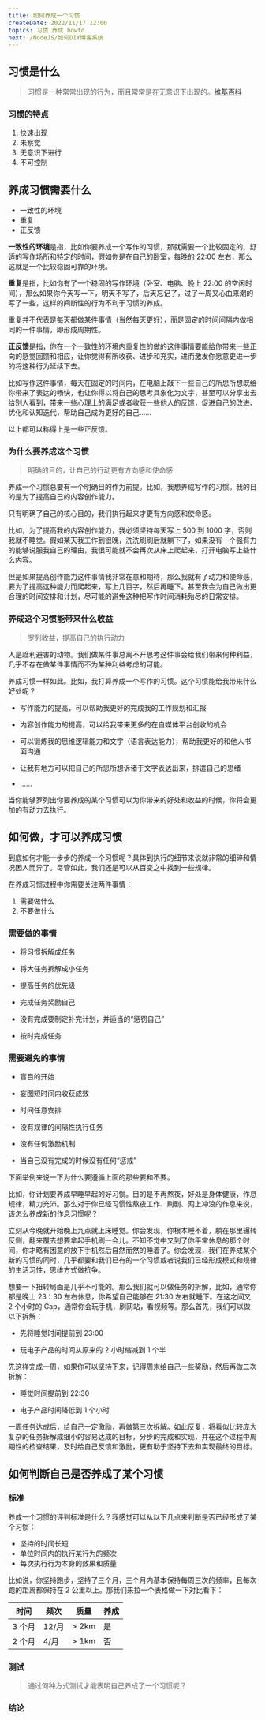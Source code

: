 ```yaml
---
title: 如何养成一个习惯
createDate: 2022/11/17 12:00
topics: 习惯 养成 howto
next: /NodeJS/如何DIY博客系统
---
```


## 习惯是什么

> 习惯是一种常常出现的行为，而且常常是在无意识下出现的。[维基百科](https://zh.wikipedia.org/zh-cn/%E4%B9%A0%E6%83%AF)

### 习惯的特点

1. 快速出现
2. 未察觉
3. 无意识下进行
4. 不可控制

## 养成习惯需要什么

- 一致性的环境
- 重复
- 正反馈

**一致性的环境**是指，比如你要养成一个写作的习惯，那就需要一个比较固定的、舒适的写作场所和特定的时间，假如你是在自己的卧室，每晚的 22:00 左右，那么这就是一个比较稳固可靠的环境。

**重复**是指，比如你有了一个稳固的写作环境（卧室、电脑、晚上 22:00 的空闲时间），那么如果你今天写一下，明天不写了，后天忘记了，过了一周又心血来潮的写了一些，这样的间断性的行为不利于习惯的养成。

重复并不代表是每天都做某件事情（当然每天更好），而是固定的时间间隔内做相同的一件事情，即形成周期性。

**正反馈**是指，你在一个一致性的环境内重复性的做的这件事情要能给你带来一些正向的感觉回馈和相应，让你觉得有所收获、进步和充实，进而激发你愿意更进一步的将这种行为延续下去。

比如写作这件事情，每天在固定的时间内，在电脑上敲下一些自己的所思所想既给你带来了表达的畅快，也让你得以将自己的思考具象化为文字，甚至可以分享出去给别人看到，带来一些心理上的满足或者收获一些他人的反馈，促进自己的改进、优化和认知迭代，帮助自己成为更好的自己……

以上都可以称得上是一些正反馈。

### 为什么要养成这个习惯

> 明确的目的，让自己的行动更有方向感和使命感

养成一个习惯总要有一个明确目的作为前提。比如，我想养成写作的习惯。我的目的是为了提高自己的内容创作能力。

只有明确了自己的核心目的，我们执行起来才更有方向感和使命感。

比如，为了提高我的内容创作能力，我必须坚持每天写上 500 到 1000 字，否则我就不睡觉。假如某天我工作到很晚，洗洗刷刷后就躺下了，如果没有一个强有力的能够说服我自己的理由，我很可能就不会再次从床上爬起来，打开电脑写上些什么内容。

但是如果提高创作能力这件事情我非常在意和期待，那么我就有了动力和使命感，要为了提高这种能力而爬起来，写上几百字，然后再睡下。甚至我会为自己做出更合理的时间安排和计划，尽可能的避免这种把写作时间消耗殆尽的日常安排。

### 养成这个习惯能带来什么收益

> 罗列收益，提高自己的执行动力

人是趋利避害的动物。我们做某件事总离不开思考这件事会给我们带来何种利益，几乎不存在做某件事情而不为某种利益考虑的可能。

养成习惯一样如此。比如，我打算养成一个写作的习惯。这个习惯能给我带来什么好处呢？

- 写作能力的提高，可以帮助我更好的完成我的工作规划和汇报

- 内容创作能力的提高，可以给我带来更多的在自媒体平台创收的机会

- 可以锻炼我的思维逻辑能力和文字（语言表达能力），帮助我更好的和他人书面沟通

- 让我有地方可以把自己的所思所想诉诸于文字表达出来，排遣自己的思绪

- ……

当你能够罗列出你要养成的某个习惯可以为你带来的好处和收益的时候，你将会更加的有动力去执行。

## 如何做，才可以养成习惯

到底如何才能一步步的养成一个习惯呢？具体到执行的细节来说就非常的细碎和情况因人而异了。尽管如此，我们还是可以从百变之中找到一些规律。

在养成习惯过程中你需要关注两件事情：

1. 需要做什么
2. 不要做什么

### 需要做的事情

- 将习惯拆解成任务

- 将大任务拆解成小任务

- 提高任务的优先级

- 完成任务奖励自己

- 没有完成要制定补完计划，并适当的“惩罚自己”

- 按时完成任务

### 需要避免的事情

- 盲目的开始

- 妄图短时间内收获成效

- 时间任意安排

- 没有规律的间隔性执行任务

- 没有任何激励机制

- 当自己没有完成的时候没有任何“惩戒”

下面举例来说一下为什么要遵循上面的那些要和不要。

比如，你计划要养成早睡早起的好习惯。目的是不再熬夜，好处是身体健康，作息规律，精力充沛。那么对于你已经习惯性熬夜工作、刷剧、网上冲浪的作息来说，该怎么养成新的作息习惯呢？

立刻从今晚就开始晚上九点就上床睡觉。你会发现，你根本睡不着，躺在那里辗转反侧，翻来覆去想要拿起手机刷一会儿。不知不觉中又到了你平常休息的那个时间，你才略有困意的放下手机然后自然而然的睡着了。你会发现，我们在养成某个新的习惯的同时，几乎都要和我们已有的一个习惯或者说我们已经形成模式和规律的生活习性，思维方式做抗争。

想要一下扭转局面是几乎不可能的。那么我们就可以做任务的拆解，比如，通常你都是晚上 23：30 左右休息，你希望自己能够在 21:30 左右就睡下。在这之间又 2 个小时的 Gap，通常你会玩手机，刷网站，看视频等。那么首先，我们可以做以下拆解：

- 先将睡觉时间提前到 23:00

- 玩电子产品的时间从原来的 2 小时缩减到 1 个半

先这样完成一周，如果你可以坚持下来，记得周末给自己一些奖励，然后再做二次拆解：

- 睡觉时间提前到 22:30

- 电子产品时间降低到 1 个小时

一周任务达成后，给自己一定激励，再做第三次拆解。如此反复，将看似比较庞大复杂的任务拆解成细小的容易达成的目标，分步的完成和实现，并在这个过程中周期性的检查结果，及时给自己反馈和激励，更有助于坚持下去和实现最终的目标。

## 如何判断自己是否养成了某个习惯

### 标准

养成一个习惯的评判标准是什么？我感觉可以从以下几点来判断是否已经形成了某个习惯：

- 坚持的时间长短
- 单位时间内的执行某行为的频次
- 每次执行行为本身的效果和质量

比如说，你坚持跑步，坚持了三个月，三个月内基本保持每周三次的频率，且每次跑的距离都保持在 2 公里以上。那我们来拉一个表格做一下对比看下：

| 时间   | 频次  | 质量  | 养成 |
| ------ | ----- | ----- | ---- |
| 3 个月 | 12/月 | > 2km | 是   |
| 2 个月 | 4/月  | > 1km | 否   |

### 测试

> 通过何种方式测试才能表明自己养成了一个习惯呢？

### 结论
